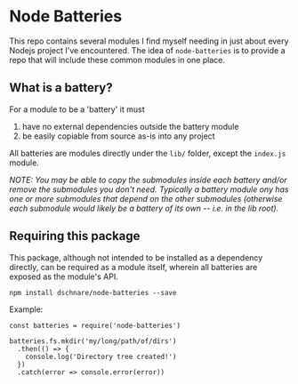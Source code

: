 # Node Batteries

This repo contains several modules I find myself needing in just about every
Nodejs project I've encountered. The idea of `node-batteries` is to provide a
repo that will include these common modules in one place.

## What is a battery?

For a module to be a 'battery' it must

1. have no external dependencies outside the battery module
2. be easily copiable from source as-is into any project

All batteries are modules directly under the `lib/` folder, except the
`index.js` module.

*NOTE: You may be able to copy the submodules inside each battery and/or remove
the submodules you don't need. Typically a battery module ony has one or more
submodules that depend on the other submodules (otherwise each submodule would
likely be a battery of its own -- i.e. in the lib root).*

## Requiring this package

This package, although not intended to be installed as a dependency directly,
can be required as a module itself, wherein all batteries are exposed as the
module's API.

    npm install dschnare/node-batteries --save

Example:

    const batteries = require('node-batteries')

    batteries.fs.mkdir('my/long/path/of/dirs')
      .then(() => {
        console.log('Directory tree created!')
      })
      .catch(error => console.error(error))
